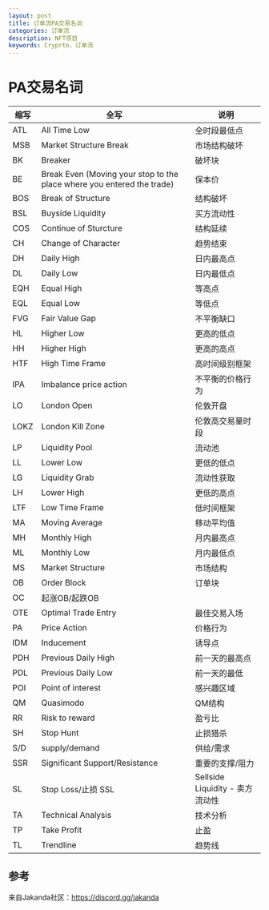 ```yaml
---
layout: post
title: 订单流PA交易名词
categories: 订单流
description: NFT项目
keywords: Cryprto，订单流
---
```


# PA交易名词

|缩写  |全写  |说明  |
|-----|-----|-----|
|ATL|All Time Low|全时段最低点
|MSB|Market Structure Break|市场结构破坏
|BK|Breaker|破坏块
|BE|Break Even (Moving your stop to the place  where you entered the trade)|保本价
|BOS|Break of Structure|结构破坏
|BSL|Buyside Liquidity|买方流动性
|COS|Continue of Sturcture|结构延续
|CH|Change of Character|趋势结束
|DH|Daily High|日内最高点
|DL|Daily Low|日内最低点
|EQH|Equal High|等高点
|EQL|Equal Low|等低点
|FVG|Fair Value Gap|不平衡缺口
|HL|Higher Low|更高的低点
|HH|Higher High|更高的高点
|HTF|High Time Frame|高时间级别框架
|IPA|Imbalance price action|不平衡的价格行为
|LO|London Open|伦敦开盘
|LOKZ|London Kill Zone|伦敦高交易量时段
|LP|Liquidity Pool|流动池
|LL|Lower Low|更低的低点
|LG|Liquidity Grab|流动性获取
|LH|Lower High|更低的高点
|LTF|Low Time Frame|低时间框架
|MA|Moving Average|移动平均值
|MH|Monthly High|月内最高点
|ML | Monthly Low | 月内最低点
|MS | Market Structure | 市场结构 
|OB | Order Block | 订单块
|OC | 起涨OB/起跌OB 
|OTE | Optimal Trade Entry | 最佳交易入场 
|PA | Price Action | 价格行为 
|IDM | Inducement | 诱导点 
|PDH | Previous Daily High | 前一天的最高点 
|PDL | Previous Daily Low | 前一天的最低
|POI | Point of interest | 感兴趣区域 
|QM | Quasimodo | QM结构 
|RR | Risk to reward | 盈亏比
|SH | Stop Hunt | 止损猎杀
|S/D | supply/demand | 供给/需求
|SSR | Significant Support/Resistance | 重要的支撑/阻力
|SL | Stop Loss/止损 SSL | Sellside Liquidity - 卖方流动性
|TA | Technical Analysis | 技术分析
|TP | Take Profit | 止盈
|TL | Trendline | 趋势线 

## 参考
来自Jakanda社区：https://discord.gg/jakanda
